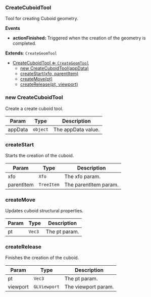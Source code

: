 <a name="CreateCuboidTool"></a>

### CreateCuboidTool 
Tool for creating Cuboid geometry.

**Events**
* **actionFinished:** Triggered when the creation of the geometry is completed.


**Extends**: <code>CreateGeomTool</code>  

* [CreateCuboidTool ⇐ <code>CreateGeomTool</code>](#CreateCuboidTool)
    * [new CreateCuboidTool(appData)](#new-CreateCuboidTool)
    * [createStart(xfo, parentItem)](#createStart)
    * [createMove(pt)](#createMove)
    * [createRelease(pt, viewport)](#createRelease)

<a name="new_CreateCuboidTool_new"></a>

### new CreateCuboidTool
Create a create cuboid tool.


| Param | Type | Description |
| --- | --- | --- |
| appData | <code>object</code> | The appData value. |

<a name="CreateCuboidTool+createStart"></a>

### createStart
Starts the creation of the cuboid.



| Param | Type | Description |
| --- | --- | --- |
| xfo | <code>Xfo</code> | The xfo param. |
| parentItem | <code>TreeItem</code> | The parentItem param. |

<a name="CreateCuboidTool+createMove"></a>

### createMove
Updates cuboid structural properties.



| Param | Type | Description |
| --- | --- | --- |
| pt | <code>Vec3</code> | The pt param. |

<a name="CreateCuboidTool+createRelease"></a>

### createRelease
Finishes the creation of the cuboid.



| Param | Type | Description |
| --- | --- | --- |
| pt | <code>Vec3</code> | The pt param. |
| viewport | <code>GLViewport</code> | The viewport param. |

